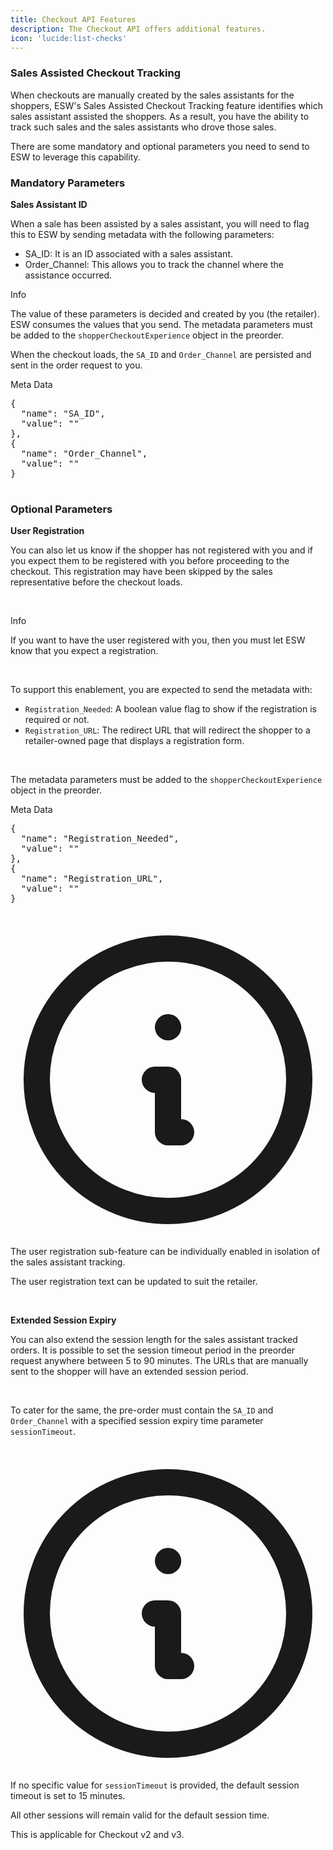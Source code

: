 ```yaml
---
title: Checkout API Features
description: The Checkout API offers additional features.
icon: 'lucide:list-checks'
---
```


### Sales Assisted Checkout Tracking

When checkouts are manually created by the sales assistants for the shoppers, ESW's Sales Assisted Checkout Tracking feature identifies which sales assistant assisted the shoppers. As a result, you have the ability to track such sales and the sales assistants who drove those sales.

There are some mandatory and optional parameters you need to send to ESW to leverage this capability.

### Mandatory Parameters

**Sales Assistant ID**

<section class="space-y-4 text-md text-neutral-700 dark:text-neutral-300">
  <p>
    When a sale has been assisted by a sales assistant, you will need to flag this to ESW by sending metadata with the following parameters:
  </p>

  <ul role="list" class="list-disc marker:text-primary pl-6 space-y-1">
    <li><span class="font-medium">SA_ID</span>: It is an ID associated with a sales assistant.</li>
    <li><span class="font-medium">Order_Channel</span>: This allows you to track the channel where the assistance occurred.</li>
  </ul>

 <div class="border-l-4 border-primary bg-primary/10 dark:border-primary dark:bg-primary/20 p-4 rounded-md shadow-sm mt-6">
  <p class="text-primary font-semibold mb-1 text-base dark:text-white">Info</p>
  <p class="text-sm text-primary dark:text-white">
    The value of these parameters is decided and created by you (the retailer). ESW consumes the values that you send.
    The metadata parameters must be added to the 
    <code class="font-mono text-sm text-primary dark:text-white">shopperCheckoutExperience</code> object in the preorder.
  </p>
  <p class="text-sm text-primary dark:text-white mt-3">
    When the checkout loads, the 
    <code class="font-mono text-sm text-primary dark:text-white">SA_ID</code> and 
    <code class="font-mono text-sm text-primary dark:text-white">Order_Channel</code> 
    are persisted and sent in the order request to you.
  </p>
</div>


  <div>
    <p class="text-primary dark:text-white font-semibold mb-1 text-base">Meta Data</p>
    <div class="rounded-md border-l-4 border-primary bg-primary/10 dark:border-primary dark:bg-primary/20 p-4 shadow-sm">
      <pre class="text-sm font-mono text-primary dark:text-white leading-snug whitespace-pre-wrap">
{
  "name": "SA_ID",
  "value": "<string value>"
},
{
  "name": "Order_Channel",
  "value": "<string value>"
}
      </pre>
    </div>
  </div>
</div>



### Optional Parameters

**User Registration**

You can also let us know if the shopper has not registered with you and if you expect them to be registered with you before proceeding to the checkout. This registration may have been skipped by the sales representative before the checkout loads.

<br>

<div class="border-l-4 border-primary bg-primary/10 dark:border-primary dark:bg-primary/20 p-4 rounded-md shadow-sm mt-6">
  <p class="text-primary font-semibold mb-1 text-base dark:text-white">Info</p>
  <p class="text-sm text-primary dark:text-white">
    If you want to have the user registered with you, then you must let ESW know that you expect a registration.
  </p>
</div>


<br>

<section class="space-y-4 text-base text-neutral-700 dark:text-neutral-300">
  <p>
    To support this enablement, you are expected to send the metadata with:
  </p>

  <ul class="list-disc marker:text-primary pl-6 space-y-1">
    <li>
      <code class="font-mono">Registration_Needed</code>: A boolean value flag to show if the registration is required or not.
    </li>
    <li>
      <code class="font-mono">Registration_URL</code>: The redirect URL that will redirect the shopper to a retailer-owned page that displays a registration form.
    </li>
  </ul>

<br>

  <p>
    The metadata parameters must be added to the 
    <code class="font-mono">shopperCheckoutExperience</code> object in the preorder.
  </p>
</section>

<p class="text-md text-primary dark:text-primary-foreground font-medium mb-2">Meta Data</p>

<div class="overflow-x-auto rounded-md border border-primary/10 bg-primary/5 dark:border-primary/30 dark:bg-primary/10 p-4 text-sm font-mono leading-snug">
  <pre class="text-primary dark:text-primary-foreground whitespace-pre-wrap">
{
  "name": "Registration_Needed",
  "value": "<string value (true/false)>"
},
{
  "name": "Registration_URL",
  "value": "<string value (URL)>"
}
  </pre>
</div>





<div class="flex items-start gap-3 rounded-md border-l-4 border-primary bg-primary/10 dark:border-primary dark:bg-primary/20 p-4 text-sm text-primary dark:text-primary-foreground shadow-sm">
  <svg xmlns="http://www.w3.org/2000/svg" class="mt-0.5 h-5 w-5 shrink-0 text-primary dark:text-primary-foreground" fill="none" viewBox="0 0 24 24" stroke="currentColor">
    <path stroke-linecap="round" stroke-linejoin="round" stroke-width="2" d="M13 16h-1v-4h-1m1-4h.01M12 2a10 10 0 100 20 10 10 0 000-20z" />
  </svg>
  <div>
    <p class="text-sm text-primary dark:text-primary-foreground">
      The user registration sub-feature can be individually enabled in isolation of the sales assistant tracking.
    </p>
    <p class="text-sm mt-1 text-primary dark:text-primary-foreground">
      The user registration text can be updated to suit the retailer.
    </p>
  </div>
</div>



<br>

**Extended Session Expiry**

You can also extend the session length for the sales assistant tracked orders. It is possible to set the session timeout period in the preorder request anywhere between 5 to 90 minutes. The URLs that are manually sent to the shopper will have an extended session period.

<br>

<section class="text-md text-neutral-700 dark:text-neutral-300">
  <p>
    To cater for the same, the pre-order must contain the
    <code class="font-mono text-primary">SA_ID</code> and
    <code class="font-mono text-primary">Order_Channel</code>
    with a specified session expiry time parameter
    <code class="font-mono text-primary">sessionTimeout</code>.
  </p>
</section>

<br>

<div class="flex items-start gap-3 rounded-md border-l-4 border-primary bg-primary/10 dark:border-primary dark:bg-primary/20 p-4 text-sm text-primary dark:text-primary-foreground shadow-sm">
  <svg xmlns="http://www.w3.org/2000/svg" class="mt-0.5 h-5 w-5 shrink-0 text-primary dark:text-primary-foreground" fill="none" viewBox="0 0 24 24" stroke="currentColor">
    <path stroke-linecap="round" stroke-linejoin="round" stroke-width="2" d="M13 16h-1v-4h-1m1-4h.01M12 2a10 10 0 100 20 10 10 0 000-20z" />
  </svg>
  <div>
    <p class="text-sm text-primary dark:text-primary-foreground">
      If no specific value for <code class="font-mono">sessionTimeout</code> is provided,
      the default session timeout is set to 15 minutes.
    </p>
    <p class="text-sm mt-1 text-primary dark:text-primary-foreground">
      All other sessions will remain valid for the default session time.
    </p>
    <p class="text-sm mt-1 text-primary dark:text-primary-foreground">
      This is applicable for Checkout v2 and v3.
    </p>
  </div>
</div>





